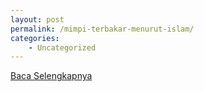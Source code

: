 ```yaml
---
layout: post
permalink: /mimpi-terbakar-menurut-islam/
categories:
    - Uncategorized
---
```


[Baca Selengkapnya](/01)
